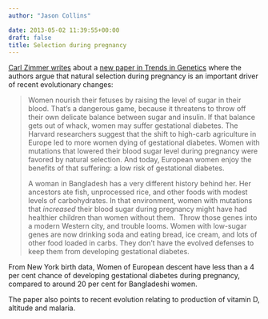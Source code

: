 ```yaml
---
author: "Jason Collins"

date: 2013-05-02 11:39:55+00:00
draft: false
title: Selection during pregnancy
---
```


[Carl Zimmer writes](http://phenomena.nationalgeographic.com/2013/05/01/what-to-expect-when-youre-expecting-by-charles-darwin/) about a [new paper in Trends in Genetics](https://doi.org/10.1016/j.tig.2013.03.001) where the authors argue that natural selection during pregnancy is an important driver of recent evolutionary changes:


<blockquote>Women nourish their fetuses by raising the level of sugar in their blood. That’s a dangerous game, because it threatens to throw off their own delicate balance between sugar and insulin. If that balance gets out of whack, women may suffer gestational diabetes. The Harvard researchers suggest that the shift to high-carb agriculture in Europe led to more women dying of gestational diabetes. Women with mutations that lowered their blood sugar level during pregnancy were favored by natural selection. And today, European women enjoy the benefits of that suffering: a low risk of gestational diabetes.

A woman in Bangladesh has a very different history behind her. Her ancestors ate fish, unprocessed rice, and other foods with modest levels of carbohydrates. In that environment, women with mutations that _increased_ their blood sugar during pregnancy might have had healthier children than women without them.  Throw those genes into a modern Western city, and trouble looms. Women with low-sugar genes are now drinking soda and eating bread, ice cream, and lots of other food loaded in carbs. They don’t have the evolved defenses to keep them from developing gestational diabetes.</blockquote>


From New York birth data, Women of European descent have less than a 4 per cent chance of developing gestational diabetes during pregnancy, compared to around 20 per cent for Bangladeshi women.

The paper also points to recent evolution relating to production of vitamin D, altitude and malaria.
